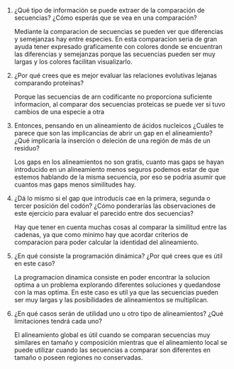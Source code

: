 1. ¿Qué tipo de información se puede extraer de la comparación de secuencias? ¿Cómo esperás que se vea en una comparación?

    Mediante la comparacion de secuencias se pueden ver que diferencias y semejanzas hay entre especies. En esta comparacion seria de gran ayuda tener expresado graficamente con colores donde se encuentran las diferencias y semejanzas porque las secuencias pueden ser muy largas y los colores facilitan visualizarlo.

2. ¿Por qué crees que es mejor evaluar las relaciones evolutivas lejanas comparando proteínas?

    Porque las secuencias de arn codificante no proporciona suficiente informacion, al comparar dos secuencias proteicas se puede ver si tuvo cambios de una especie a otra

3. Entonces, pensando en un alineamiento de ácidos nucleicos ¿Cuáles te parece que son las implicancias de abrir un gap en el alineamiento? ¿Qué implicaría la inserción o deleción de una región de más de un residuo?

    Los gaps en los alineamientos no son gratis, cuanto mas gaps se hayan introducido en un alineamiento menos seguros podemos estar de que estemos hablando de la misma secuencia, por eso se podria asumir que cuantos mas gaps menos similitudes hay.

4.  ¿Dá lo mismo si el gap que introducís cae en la primera, segunda o tercer posición del codón? ¿Cómo ponderarías las observaciones de este ejercicio para evaluar el parecido entre dos secuencias?

    Hay que tener en cuenta muchas cosas al comparar la similitud entre las cadenas, ya que como minimo hay que acordar criterios de comparacion para poder calcular la identidad del alineamiento.

5.  ¿En qué consiste la programación dinámica? ¿Por qué crees que es útil en este caso?

    La programacion dinamica consiste en poder encontrar la solucion optima a un problema explorando diferentes soluciones y quedandose con la mas optima. En este caso es util ya que las secuencias pueden ser muy largas y las posibilidades de alineamientos se multiplican.

6.  ¿En qué casos serán de utilidad uno u otro tipo de alineamientos? ¿Qué limitaciones tendrá cada uno?

    El alineamiento global es útil cuando se comparan secuencias muy similares en tamaño y composición mientras que el alineamiento local se puede utilizar cuando las secuencias a comparar son diferentes en tamaño o poseen regiones no conservadas. 
